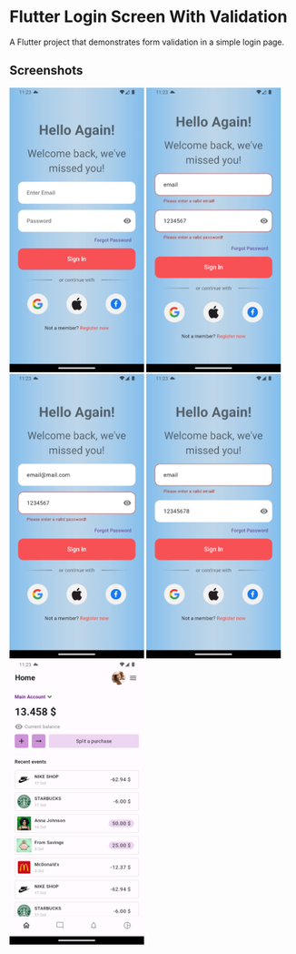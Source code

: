 # Flutter Login Screen With Validation

A Flutter project that demonstrates form validation in a simple login page.

## Screenshots

<img src="screenshots/Screenshot_01.png" height="500em"/> <img src="screenshots/Screenshot_02.png" height="500em"/> <img src="screenshots/Screenshot_03.png" height="500em"/> <img src="screenshots/Screenshot_04.png" height="500em"/> <img src="screenshots/Screenshot_05.png" height="500em"/>

